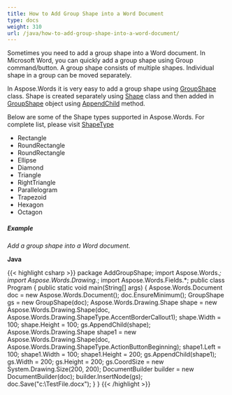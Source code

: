 ```yaml
---
title: How to Add Group Shape into a Word Document
type: docs
weight: 310
url: /java/how-to-add-group-shape-into-a-word-document/
---
```


Sometimes you need to add a group shape into a Word document. In Microsoft Word, you can quickly add a group shape using Group command/button. A group shape consists of multiple shapes. Individual shape in a group can be moved separately.

In Aspose.Words it is very easy to add a group shape using [GroupShape](http://www.aspose.com/api/java/words/com.aspose.words/classes/GroupShape) class. Shape is created separately using [Shape](http://www.aspose.com/api/java/words/com.aspose.words/classes/Shape) class and then added in [GroupShape](http://www.aspose.com/api/java/words/com.aspose.words/classes/GroupShape) object using [AppendChild](http://www.aspose.com/api/java/words/com.aspose.words/classes/groupshape/methods/appendChild\(com.aspose.words.Node\)/) method.

Below are some of the Shape types supported in Aspose.Words. For complete list, please visit [ShapeType](http://www.aspose.com/api/java/words/com.aspose.words/constants/ShapeType)

- Rectangle
- RoundRectangle
- RoundRectangle
- Ellipse
- Diamond
- Triangle
- RightTriangle
- Parallelogram
- Trapezoid
- Hexagon
- Octagon
##### **Example**
*Add a group shape into a Word document.*

**Java**

{{< highlight csharp >}}
package AddGroupShape;
import Aspose.Words.*;
import Aspose.Words.Drawing.*;
import Aspose.Words.Fields.*;
public class Program
{
	public static void main(String[] args)
	{
		Aspose.Words.Document doc = new Aspose.Words.Document();
	        doc.EnsureMinimum();
		GroupShape gs = new GroupShape(doc);
		Aspose.Words.Drawing.Shape shape = new Aspose.Words.Drawing.Shape(doc, Aspose.Words.Drawing.ShapeType.AccentBorderCallout1);
		shape.Width = 100;
		shape.Height = 100;
		gs.AppendChild(shape);
		Aspose.Words.Drawing.Shape shape1 = new Aspose.Words.Drawing.Shape(doc, Aspose.Words.Drawing.ShapeType.ActionButtonBeginning);
		shape1.Left = 100;
		shape1.Width = 100;
		shape1.Height = 200;
		gs.AppendChild(shape1);
	        gs.Width = 200;
		gs.Height = 200;
		gs.CoordSize = new System.Drawing.Size(200, 200);
		DocumentBuilder builder = new DocumentBuilder(doc);
		builder.InsertNode(gs);
		doc.Save("c:\\TestFile.docx");
	}
}
{{< /highlight >}}
